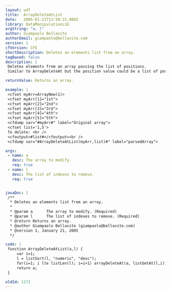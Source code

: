 ```yaml
---
layout: udf
title:  ArrayDeleteAtList
date:   2005-01-21T13:50:15.000Z
library: DataManipulationLib
argString: "a, l"
author: Giampaolo Bellavite
authorEmail: giampaolo@bellavite.com
version: 1
cfVersion: CF5
shortDescription: Deletes an elements list from an array.
tagBased: false
description: |
 Deletes elements from an array passing the list of positions.
 Similar to ArrayDeleteAt but the position value could be a list of positions.

returnValue: Returns an array.

example: |
 <cfset myArr=ArrayNew(1)>
 <cfset myArr[1]="1st">
 <cfset myArr[2]="2nd">
 <cfset myArr[3]="3rd">
 <cfset myArr[4]="4th">
 <cfset myArr[5]="5th">
 <cfdump var="#myArr#" label="Original array">
 <cfset list='1,5'>
 To delete: <br />
 <cfoutput>#list#</cfoutput><br />
 <cfdump var="#ArrayDeleteAtList(myArr,list)#" label="parsedArray">

args:
 - name: a
   desc: The array to modify.
   req: true
 - name: l
   desc: The list of indexes to remove.
   req: true


javaDoc: |
 /**
  * Deletes an elements list from an array.
  * 
  * @param a      The array to modify. (Required)
  * @param l      The list of indexes to remove. (Required)
  * @return Returns an array. 
  * @author Giampaolo Bellavite (giampaolo@bellavite.com) 
  * @version 1, January 21, 2005 
  */

code: |
 function ArrayDeleteAtList(a,l) {
     var i=1;
     l = listSort(l, "numeric", "desc");
     for(i=1; i lte listLen(l); i=i+1) arrayDeleteAt(a, listGetAt(l,i));
     return a;
 }

oldId: 1171
---
```


